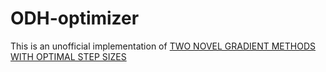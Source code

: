 # ODH-optimizer
This is an unofficial implementation of [TWO NOVEL GRADIENT METHODS WITH OPTIMAL STEP SIZES](http://www.optimization-online.org/DB_HTML/2020/05/7797.html)
